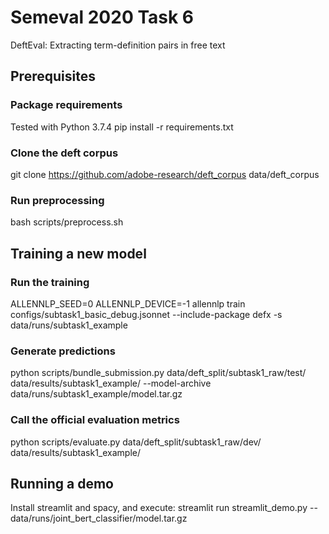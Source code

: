 # Semeval 2020 Task 6
DeftEval: Extracting term-definition pairs in free text

## Prerequisites

### Package requirements
Tested with Python 3.7.4
pip install -r requirements.txt

### Clone the deft corpus
git clone https://github.com/adobe-research/deft_corpus data/deft_corpus

### Run preprocessing
bash scripts/preprocess.sh

## Training a new model

### Run the training
ALLENNLP_SEED=0 ALLENNLP_DEVICE=-1 allennlp train configs/subtask1_basic_debug.jsonnet --include-package defx -s data/runs/subtask1_example

### Generate predictions
python scripts/bundle_submission.py data/deft_split/subtask1_raw/test/ data/results/subtask1_example/ --model-archive data/runs/subtask1_example/model.tar.gz

### Call the official evaluation metrics
python scripts/evaluate.py data/deft_split/subtask1_raw/dev/ data/results/subtask1_example/

## Running a demo

Install streamlit and spacy, and execute:
  streamlit run streamlit_demo.py -- data/runs/joint_bert_classifier/model.tar.gz
